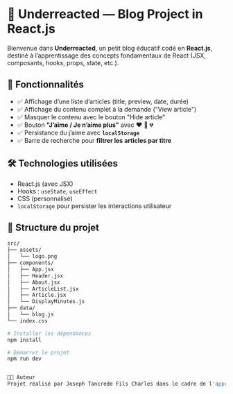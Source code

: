 # 📝 Underreacted — Blog Project in React.js

Bienvenue dans **Underreacted**, un petit blog éducatif codé en **React.js**, destiné à l’apprentissage des concepts fondamentaux de React (JSX, composants, hooks, props, state, etc.).

## 🚀 Fonctionnalités

- ✅ Affichage d’une liste d’articles (title, preview, date, durée)
- ✅ Affichage du contenu complet à la demande ("View article")
- ✅ Masquer le contenu avec le bouton "Hide article"
- ✅ Bouton **"J’aime / Je n’aime plus"** avec ❤️ 🤍 💔
- ✅ Persistance du j’aime avec **`localStorage`**
- ✅ Barre de recherche pour **filtrer les articles par titre**

## 🛠️ Technologies utilisées

- React.js (avec JSX)
- Hooks : `useState`, `useEffect`
- CSS (personnalisé)
- `localStorage` pour persister les interactions utilisateur

## 📁 Structure du projet

```bash
src/
├── assets/
│   └── logo.png
├── components/
│   ├── App.jsx
│   ├── Header.jsx
│   ├── About.jsx
│   ├── ArticleList.jsx
│   ├── Article.jsx
│   └── DisplayMinutes.js
├── data/
│   └── blog.js
└── index.css

# Installer les dépendances
npm install

# Démarrer le projet
npm run dev


👨‍💻 Auteur
Projet réalisé par Joseph Tancrede Fils Charles dans le cadre de l'apprentissage de React.js.
